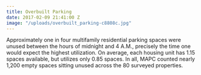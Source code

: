 ```yaml
---
title: Overbuilt Parking
date: 2017-02-09 21:41:00 Z
image: "/uploads/overbuilt_parking-c8808c.jpg"
---
```


Approximately one in four multifamily residential parking spaces were unused between the hours of midnight and 4 A.M., precisely the time one would expect the highest utilization. On average, each housing unit has 1.15 spaces available, but utilizes only 0.85 spaces. In all, MAPC counted nearly 1,200 empty spaces sitting unused across the 80 surveyed properties.